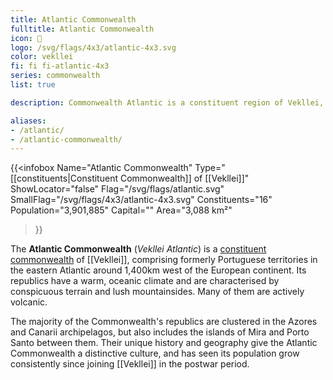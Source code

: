 ```yaml
---
title: Atlantic Commonwealth
fulltitle: Atlantic Commonwealth
icon: 🌹
logo: /svg/flags/4x3/atlantic-4x3.svg
color: vekllei
fi: fi fi-atlantic-4x3
series: commonwealth
list: true

description: Commonwealth Atlantic is a constituent region of Vekllei, comprising 16 island republics in the central and eastern Atlantic Ocean.

aliases:
- /atlantic/
- /atlantic-commonwealth/
---
```

{{<infobox
   Name="Atlantic Commonwealth"
   Type="[[constituents|Constituent Commonwealth]] of [[Vekllei]]"
   ShowLocator="false"
   Flag="/svg/flags/atlantic.svg"
   SmallFlag="/svg/flags/4x3/atlantic-4x3.svg"
   Constituents="16"
   Population="3,901,885"
   Capital=""
   Area="3,088 km²"
 >}}

The <span class="fi fi-atlantic-4x3"></span> **Atlantic Commonwealth** (*Vekllei Atlantic*) is a [constituent commonwealth](/constituents/) of [[Vekllei]], comprising formerly Portuguese territories in the eastern Atlantic around 1,400km west of the European continent. Its republics have a warm, oceanic climate and are characterised by conspicuous terrain and lush mountainsides. Many of them are actively volcanic.

The majority of the Commonwealth's republics are clustered in the Azores and Canarii archipelagos, but also includes the islands of Mira and Porto Santo between them. Their unique history and geography give the Atlantic Commonwealth a distinctive culture, and has seen its population grow consistently since joining [[Vekllei]] in the postwar period.